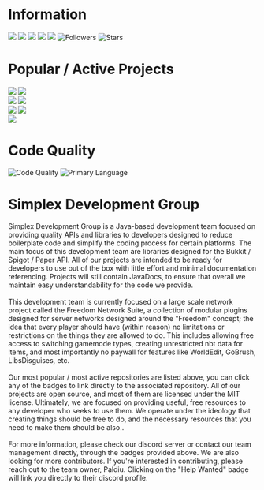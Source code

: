 # Information
[<img src="https://img.shields.io/badge/Help%20Wanted-Join%20Our%20Team!-8F43EE?style=for-the-badge">](https://discord.com/users/180886193594957824)
[<img src="https://img.shields.io/badge/Website-simplexdev.app-8F43EE?style=for-the-badge">](https://simplexdev.app)
[<img src="https://img.shields.io/discord/813170890517905490?color=8F43EE&label=SimplexDev&logo=Discord&logoColor=efefef&style=for-the-badge">](https://discord.gg/4PdtmrVNRx)
[<img src="https://img.shields.io/badge/Team%20Owner-Paldiu-8F43EE?style=for-the-badge">](https://github.com/Paldiu)
[<img src="https://img.shields.io/badge/Team%20Manager-OPEN-8F43EE?style=for-the-badge">](https://discord.gg/4PdtmrVNRx)
![Followers](https://img.shields.io/github/followers/SimplexDevelopment?style=for-the-badge)
![Stars](https://img.shields.io/github/stars/SimplexDevelopment?style=for-the-badge)
# Popular / Active Projects
[<img src="https://img.shields.io/badge/Polarize-Coordinate%20Conversion%20Library-F49D1A?style=for-the-badge">](https://github.com/SimplexDevelopment/Polarize)
[<img src="https://img.shields.io/badge/SimplexCore-Generic%20API%20for%20Bukkit-F49D1A?style=for-the-badge">](https://github.com/SimplexDevelopment/SimplexCore)
<br>
[<img src="https://img.shields.io/badge/SimplexSS-Service%20Scheduler-FF6000?style=for-the-badge">](https://github.com/SimplexDevelopment/SimplexSS)
[<img src="https://img.shields.io/badge/SimplexCL-Command%20Loader-FF6000?style=for-the-badge">](https://github.com/SimplexDevelopment/SimplexCL)
<br>
[<img src="https://img.shields.io/badge/Traverse-Server%20Management-F0EB8D?style=for-the-badge">](https://github.com/SimplexDevelopment/Traverse)
[<img src="https://img.shields.io/badge/FreedomNetworkSuite-Freedom%20Server%20Modules-F0EB8D?style=for-the-badge">](https://github.com/SimplexDevelopment/FreedomNetworkSuite)
<br>
[<img src="https://img.shields.io/badge/FeelingLucky-Luck%20Driven%20Mechanics%20Plugin-774360?style=for-the-badge">](https://github.com/SimplexDevelopment/FeelingLucky)
# Code Quality
![Code Quality](https://img.shields.io/badge/Code%20Quality-A+-brightgreen?style=for-the-badge)
![Primary Language](https://img.shields.io/static/v1?label=Java&message=100%25&color=blue&style=for-the-badge&logo=openjdk)

# Simplex Development Group

<p>
Simplex Development Group is a Java-based development team focused on providing quality APIs and libraries to developers designed to reduce boilerplate code and simplify the coding process for certain platforms.
The main focus of this development team are libraries designed for the Bukkit / Spigot / Paper API.
All of our projects are intended to be ready for developers to use out of the box with little effort and minimal documentation referencing.
Projects will still contain JavaDocs, to ensure that overall we maintain easy understandability for the code we provide.
<br>
<br>
This development team is currently focused on a large scale network project called the Freedom Network Suite, a collection of modular plugins designed for server networks designed around the "Freedom" concept; the idea that every player should have (within reason) no limitations or restrictions on the things they are allowed to do. This includes allowing free access to switching gamemode types, creating unrestricted nbt data for items, and most importantly no paywall for features like WorldEdit, GoBrush, LibsDisguises, etc.
<br>
<br>
Our most popular / most active repositories are listed above, you can click any of the badges to link directly to the associated repository.
All of our projects are open source, and most of them are licensed under the MIT license. Ultimately, we are focused on providing useful, free resources to any developer who seeks to use them.
We operate under the ideology that creating things should be free to do, and the necessary resources that you need to make them should be also..
<br>
<br>
For more information, please check our discord server or contact our team management directly, through the badges provided above.
We are also looking for more contributors. If you're interested in contributing, please reach out to the team owner, Paldiu.
Clicking on the "Help Wanted" badge will link you directly to their discord profile.
</p>
